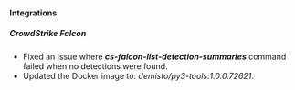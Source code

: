 
#### Integrations

##### CrowdStrike Falcon

- Fixed an issue where ***cs-falcon-list-detection-summaries*** command failed when no detections were found.
- Updated the Docker image to: *demisto/py3-tools:1.0.0.72621*.
